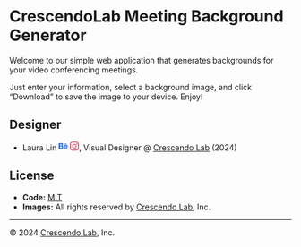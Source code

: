 # CrescendoLab Meeting Background Generator

Welcome to our simple web application that generates backgrounds for your video conferencing meetings.

Just enter your information, select a background image, and click “Download” to save the image to your device. Enjoy!

## Designer

- Laura Lin [![Behance](data:image/png;base64,iVBORw0KGgoAAAANSUhEUgAAABAAAAAQCAYAAAAf8/9hAAAAAXNSR0IArs4c6QAAANFJREFUOE+lk+sVgjAMhe91CdlG2UZdQlhC3Ma6DSxhND1NKeUhHPqrj/TLzU1L7BzceR8sLnKegrRPujVwHq8ic4EUlAbyiQ7ok33g9CwFOBJvhYngHqCua1jq/C9gkO0mlUJI1O2DlSlMIbYfFRjAgnLARKle3ZIHvfxMURHWAGY9OP0O1TAPCdmjR4lPPSB3XIiXBnYNB0bnHRt5YAFWcwrQ+cBQAEv0WILVrF0J8n2Jul40kYI6PqTeOC/CWrz5L2ib02e+GTAycc2HWYr5AoiCoYtrefWEAAAAAElFTkSuQmCC)](https://www.behance.net/blackcat11049e) [![Instagram](data:image/png;base64,iVBORw0KGgoAAAANSUhEUgAAABAAAAAQCAYAAAAf8/9hAAAAAXNSR0IArs4c6QAAAOZJREFUOE+dU9sRgzAMs/eAWQiTlE0Km9BJcGehe6QotTkTXrnmgxx5yLKkMOmYQxeY4pOIgq2dzBKJ37WMPfYZnzl0vV5OmzcAhLOReAAI22VbuLvsCy7FWv6Ex+QpXQG4Yq0yJgDEvHquh+3beiWv1sB2AHpoWsSEHgNEZYoNZlCuZRTfxhEABG1QxbeDVvFv66cMjlrSimAyVfLaOLdjoAArVZeTZHUJwIaqAeRulYqIUIkltEhE61fVR7QxkiPmQO7CIeW7RGoLDaKc1P0zysPGEg3OZXEXqt9jymxKiSt4zqseXyoy8GtPfaujAAAAAElFTkSuQmCC)](https://www.instagram.com/lauralinart/), Visual Designer @ [Crescendo Lab](https://www.cresclab.com/) (2024)

## License

- **Code:** [MIT](./LICENSE)
- **Images:** All rights reserved by [Crescendo Lab](https://www.cresclab.com/), Inc.

---

© 2024 [Crescendo Lab](https://www.cresclab.com/), Inc.
